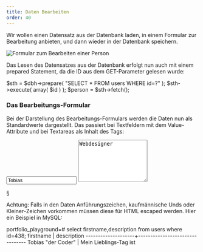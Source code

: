 ```yaml
---
title: Daten Bearbeiten
order: 40
---
```


Wir wollen einen Datensatz aus der Datenbank laden, in einem Formular zur
Bearbeitung anbieten, und dann wieder in der Datenbank speichern.

![Formular zum Bearbeiten einer Person](/images/person_edit.png)

Das Lesen des Datensatzes aus der Datenbank erfolgt nun auch mit einem prepared Statement,
da die ID aus dem GET-Parameter gelesen wurde:

<php caption="laden des Datensatzes, der editiert werden soll">
$sth = $dbh->prepare( "SELECT * FROM users WHERE id=?" );
$sth->execute( array( $id ) );
$person = $sth->fetch();
</php>

### Das Bearbeitungs-Formular

Bei der Darstellung des Bearbeitungs-Formulars werden die Daten nun als
Standardwerte dargestellt. Das passiert bei Textfeldern mit dem Value-Attribute
und bei Textareas als Inhalt des Tags:

<htmlcode>
<input name="firstname" value="Tobias">
<textarea name="description" rows="7">Webdesigner</textarea>
</htmlcode>

§

Achtung: Falls in den Daten Anführungszeichen, kaufmännische Unds oder
Kleiner-Zeichen vorkommen müssen diese für HTML escaped werden.  Hier ein
Beispiel in MySQL:

<sql>
portfolio_playground=# select firstname,description from users where id=438;
     firstname      |          description
--------------------+--------------------------------
 Tobias "der Coder" | Mein Lieblings-Tag ist <style>
(1 row)
</sql>

So würde die Darstellung der Eingabefelder nicht funktionieren:

<htmlcode>
<input name="firstname" value="Tobias "the Coder"">
<textarea name="description" rows="7">Mein Lieblings-Tag ist <style></textarea>
</htmlcode>

Das Attribut `value` endet zu früh, und der `<style>` Tag lässt
den Rest der Webseite verschwinden.

§

Richtig ist die Darstellung gewisser Zeichen als HTML Entities:

<htmlcode>
<input name="firstname" value="Tobias &quot;the coder&quot;">
<textarea name="description" rows="7">Mein Lieblings-Tag ist &lt;style&gt;</textarea>
</htmlcode>

Diese Ersetzung wird mit der Funktion
`htmlspecialchars`[&rarr;](http://www.php.net/manual/en/function.htmlspecialchars.php) vorgenommen:

<php>
htmlspecialchars( $person->firstname );
</php>
§

Zusammenfassend sieht die Darstellung des Eingabeformulars so aus:

<php caption="Darstellung eines Eingabe-Felds des Edit-Formulars mit PHP">
<input name="firstname" value="<?= htmlspecialchars( $person->firstname ); ?>">
<textarea name="description" rows="7"><?= htmlspecialchars( $person->description ); ?></textarea>
</php>

### Verarbeitung des POST-Request

Die veränderten Daten werden mit POST an person_edit.php geschickt. Aus den Daten wird ein UPDATE-Statement erstellt:

<php caption="Update der Daten von PHP aus">
$sth = $dbh->prepare(
  "UPDATE users SET
    firstname=?,surname=?,email=?,
    profile_visible=?,description=? 
   WHERE id=?");

$update_went_ok = $sth->execute(
  array(
    $_POST['firstname'],
    $_POST['surname'],
    $_POST['email'],
    $_POST['profile_visible'],
    $_POST['description'],
    $_POST['id']
  )
);

header("Location: person.php?id=" . $_POST['id']);
exit;
</php>

Escapen von HTML
-----------------
Das Escapen der Daten für HTML hätten wir von Anfang an bei jeder Ausgabe von Daten aus der Datenbank durchführen müssen. Wir haben bisher einfach die Daten direkt mit echo ausgegeben:

<php caption="Ausgabe von Daten aus der Datenbank ohne html-escaping">
<?php echo $person->firstname ?>
<?php echo $person->surname ?>
hat insgesamt  <?php echo $no ?> Werke in dieser Datenbank.
// problematisch!
</php>

§

Wenn hier in der Description „Mein Lieblings-Tag ist &lt;style&gt;“ steht, und dieser Text einfach ausgegeben wird, dann „verschwindet“ der Rest der Webseite, weil er sich nun innerhalb eines Style-Tags befindet.

<php caption="Ausgabe von Daten aus der Datenbank mit html-escaping">
$username    = htmlspecialchars( $person->username     );
$firstname   = htmlspecialchars( $person->firstname    );
$surname     = htmlspecialchars( $person->surname      );
$description = htmlspecialchars( $person->description' );

echo <<<EOM
  <p>$anrede $vorname $nachname hat insgesamt 
  $no Werke in dieser Datenbank.
  $ersie hat den Usernamen $username.</p>

  <div>$description</div>
EOM;
</php>

Damit funktioniert nun die Darstellung des Datensatzes richtig:

![Korrekte Darstellung eines Datensatzes mit kleiner-Zeichen](/images/html-escaped1.png)




